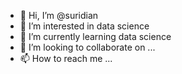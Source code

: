 - 👋 Hi, I’m @suridian
- 👀 I’m interested in data science
- 🌱 I’m currently learning data science
- 💞️ I’m looking to collaborate on ...
- 📫 How to reach me ...

<!---
suridian/suridian is a ✨ special ✨ repository because its `README.md` (this file) appears on your GitHub profile.
You can click the Preview link to take a look at your changes.
--->
